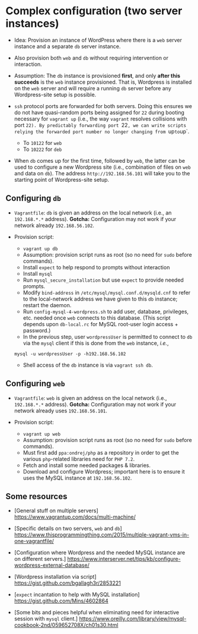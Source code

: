 # Complex configuration (two server instances)

* Idea: Provision an instance of WordPress where there is a `web` server
instance and a separate `db` server instance.

* Also provision both `web` and `db` without requiring
intervention or interaction.

* Assumption: The `db` instance is provisioned **first**, and only
**after this succeeds** is the `web` instance provisioned. That is,
Wordpress is installed on the `web` server and will require a running
`db` server before any Wordpress-site setup is possible.

* `ssh` protocol ports are forwarded for both servers.
Doing this ensures we do not have quasi-random ports being assigned
for `22` during booting necessary for `vagrant up` (i.e., the way
`vagrant` resolves collisions with port `22). By predictably
forwarding port `22`, we can write scripts relying the forwarded port
number no longer changing from `up` to `up`.

    * To `10122` for `web`
    * To `10222` for `deb`

* When `db` comes up for the first time, followed by `web`, the latter
  can be used to configure a new Wordpress site (i.e., combination of
  files on `web` and data on `db`). The address
  `http://192.168.56.101` will take you to the starting point of
  Wordpress-site setup.


## Configuring `db`

* `Vagrantfile`: `db` is given an address on the local network (i.e.,
an `192.168.*.*` address). **Gotcha:** Configuration may not work if your
network already `192.168.56.102`.

* Provision script:
    * `vagrant up db`
    * Assumption: provision script runs as root (so no need for
      `sudo` before commands).
    * Install `expect` to help respond to prompts without interaction
    * Install `mysql`
    * Run `mysql_secure_installation` but use `expect` to provide
      needed prompts.
    * Modify `bind-address` in `/etc/mysql/mysql.conf.d/mysqld.cnf` to
      refer to the local-network address we have given to this `db`
      instance; restart the daemon.
    * Run `config-mysql-4-wordpress.sh` to add user, database,
      privileges, etc. needed once `web` connects to this database.
      (This script depends upon `db-local.rc` for MySQL root-user login
      access + password.)
    * In the previous step, user `wordpressUser` is permitted to
      connect to `db` via the `mysql` client if this is done
      from the `web` instance, *i.e.*,

    ```mysql -u wordpressUser -p -h192.168.56.102```

    * Shell access of the  `db` instance is via `vagrant ssh db`.

## Configuring `web`

* `Vagrantfile`: `web` is given an address on the local network (i.e.,
`192.168.*.*` address). **Gotcha:** Configuration may not work if your
network already uses `192.168.56.101`.

* Provision script:
    * `vagrant up web`
    * Assumption: provision script runs as root (so no need for
      `sudo` before commands).
    * Must first add `ppa:ondrej/php` as a repository in order to get
      the various `php`-related libraries need for `PHP 7.2`.
    * Fetch and install some needed packages & libraries.
    * Download and configure Wordpress; important here is to
      ensure it uses the MySQL instance at `192.168.56.102`.
 

## Some resources

* [General stuff on multiple servers] https://www.vagrantup.com/docs/multi-machine/

* [Specific details on two servers, `web` and `db`]
https://www.thisprogrammingthing.com/2015/multiple-vagrant-vms-in-one-vagrantfile/

* [Configuration where Wordpress and the needed MySQL instance are on
different servers.]
https://www.interserver.net/tips/kb/configure-wordpress-external-database/

* [Wordpress installation via script] https://gist.github.com/bgallagh3r/2853221

* [`expect` incantation to help with MySQL installation]
https://gist.github.com/Mins/4602864

* [Some bits and pieces helpful when eliminating need for interactive
session with `mysql` client.]
https://www.oreilly.com/library/view/mysql-cookbook-2nd/059652708X/ch01s30.html

